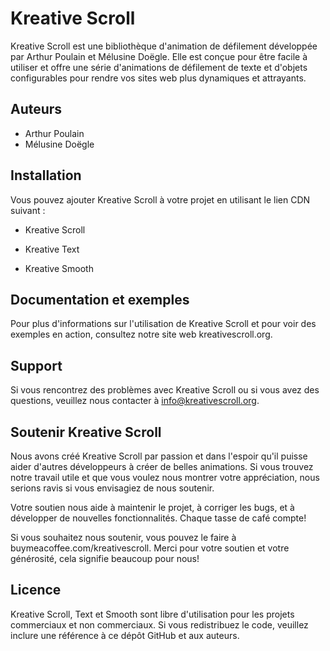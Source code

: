 # Kreative Scroll

Kreative Scroll est une bibliothèque d'animation de défilement développée par Arthur Poulain et Mélusine Doëgle. Elle est conçue pour être facile à utiliser et offre une série d'animations de défilement de texte et d'objets configurables pour rendre vos sites web plus dynamiques et attrayants.

## Auteurs

- Arthur Poulain
- Mélusine Doëgle

## Installation

Vous pouvez ajouter Kreative Scroll à votre projet en utilisant le lien CDN suivant :

- Kreative Scroll 
<script src="https://cdn.jsdelivr.net/gh/ArthurPDev/KreativeScroll@main/kreativescroll.js"></script>


- Kreative Text 
<script src="https://cdn.jsdelivr.net/gh/ArthurPDev/KreativeScroll@v1.0.0/kreativetexte.js"></script>


- Kreative Smooth 
<script src="https://cdn.jsdelivr.net/gh/ArthurPDev/KreativeScroll@main/kreativesmooth.js"></script>



## Documentation et exemples

Pour plus d'informations sur l'utilisation de Kreative Scroll et pour voir des exemples en action, consultez notre site web kreativescroll.org.


## Support

Si vous rencontrez des problèmes avec Kreative Scroll ou si vous avez des questions, veuillez nous contacter à info@kreativescroll.org.


## Soutenir Kreative Scroll

Nous avons créé Kreative Scroll par passion et dans l'espoir qu'il puisse aider d'autres développeurs à créer de belles animations. Si vous trouvez notre travail utile et que vous voulez nous montrer votre appréciation, nous serions ravis si vous envisagiez de nous soutenir.

Votre soutien nous aide à maintenir le projet, à corriger les bugs, et à développer de nouvelles fonctionnalités. Chaque tasse de café compte!

Si vous souhaitez nous soutenir, vous pouvez le faire à buymeacoffee.com/kreativescroll. Merci pour votre soutien et votre générosité, cela signifie beaucoup pour nous!


## Licence

Kreative Scroll, Text et Smooth sont libre d'utilisation pour les projets commerciaux et non commerciaux. Si vous redistribuez le code, veuillez inclure une référence à ce dépôt GitHub et aux auteurs.
